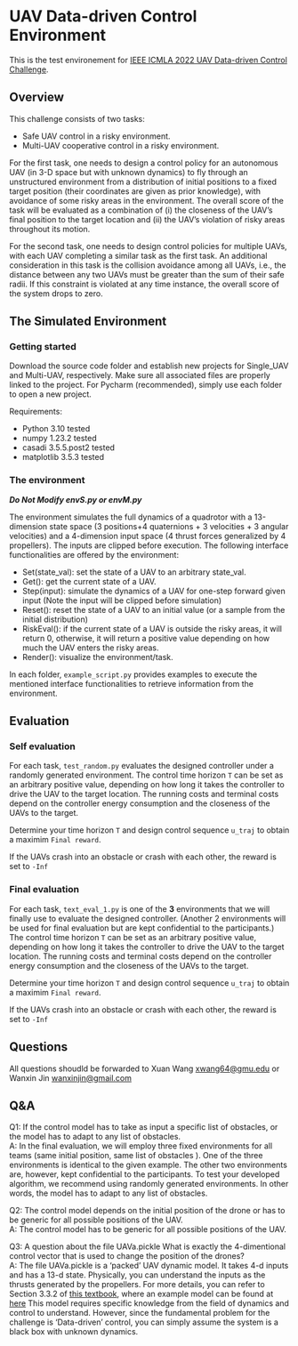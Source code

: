 # UAV Data-driven Control Environment
This is the test environement for [IEEE ICMLA 2022 UAV Data-driven Control Challenge](https://www.icmla-conference.org/icmla22/Challenge_ICMLA.pdf). 
## Overview
This challenge consists of two tasks:
- Safe UAV control in a risky environment.
- Multi-UAV cooperative control in a risky environment.

For the first task, one needs to design a control policy for an autonomous UAV (in 3-D space but with unknown dynamics) to fly through an unstructured environment from a distribution of initial positions to a fixed target position (their coordinates are given as prior knowledge), with avoidance of some risky areas in the environment. The overall score of the task will be evaluated as a combination of (i) the closeness of the UAV’s final position to the target location and (ii) the UAV’s
violation of risky areas throughout its motion.

For the second task, one needs to design control policies for multiple UAVs, with each UAV completing a similar task as the first task. An additional consideration in this task is the collision avoidance among all UAVs, i.e., the distance between any two UAVs must be greater than the sum of their safe radii. If this constraint is violated at any time instance, the overall score of the system drops to zero.


## The Simulated Environment
### Getting started 
Download the source code folder and establish new projects for Single_UAV and Multi-UAV, respectively. Make sure all associated files are properly linked to the project. For Pycharm (recommended), simply use each folder to open a new project.

Requirements:
- Python  3.10 tested
- numpy  1.23.2 tested 
- casadi  3.5.5.post2 tested
- matplotlib  3.5.3 tested

### The environment
***Do Not Modify envS.py or envM.py***

The environment simulates the full dynamics of a quadrotor with a 13-dimension state space (3 positions+4 quaternions + 3 velocities + 3 angular velocities) and a 4-dimension input space (4 thrust forces generalized by 4 propellers). The inputs are clipped before execution.
The following interface functionalities are offered by the environment:
- Set(state_val): set the state of a UAV to an arbitrary state_val.
- Get(): get the current state of a UAV.
- Step(input): simulate the dynamics of a UAV for one-step forward given input (Note the
input will be clipped before simulation)
- Reset(): reset the state of a UAV to an initial value (or a sample from the initial distribution)
- RiskEval(): if the current state of a UAV is outside the risky areas, it will return 0, otherwise,
it will return a positive value depending on how much the UAV enters the risky areas.
- Render(): visualize the environment/task.

In each folder, `example_script.py` provides examples to execute the mentioned interface functionalities to retrieve information from the environment.


## Evaluation
### Self evaluation
For each task, `test_random.py` evaluates the designed controller under a randomly generated environment. The control time horizon `T` can be set as an arbitrary positive value, depending on how long it takes the controller to drive the UAV to the target location. The running costs and terminal costs depend on the controller energy consumption and the closeness of the UAVs to the target. 

Determine your time horizon `T` and design control sequence `u_traj` to obtain a maximim `Final reward`.

If the UAVs crash into an obstacle or crash with each other, the reward is set to `-Inf`

### Final evaluation 
For each task, `text_eval_1.py` is one of the __3__ environments that we will finally use to evaluate the designed controller. (Another 2 environments will be used for final evaluation but are kept confidential to the participants.) The control time horizon `T` can be set as an arbitrary positive value, depending on how long it takes the controller to drive the UAV to the target location. The running costs and terminal costs depend on the controller energy consumption and the closeness of the UAVs to the target. 

Determine your time horizon `T` and design control sequence `u_traj` to obtain a maximim `Final reward`.

If the UAVs crash into an obstacle or crash with each other, the reward is set to `-Inf`

## Questions
All questions shoudld be forwarded to Xuan Wang [xwang64@gmu.edu](xwang64@gmu.edu) or Wanxin Jin [wanxinjin@gmail.com](wanxinjin@gmail.com)

## Q&A
Q1: If the control model has to take as input a specific list of obstacles, or the model has to adapt to any list of obstacles. \
A: In the final evaluation, we will employ three fixed environments for all teams (same initial position, same list of obstacles ). One of the three environments is identical to the given example. The other two environments are, however, kept confidential to the participants. To test your developed algorithm, we recommend using randomly generated environments. In other words, the model has to adapt to any list of obstacles.

Q2: The control model depends on the initial position of the drone or has to be generic for all possible positions of the UAV.\
A: The control model has to be generic for all possible positions of the UAV.

Q3: A question about the file UAVa.pickle   What is exactly the 4-dimentional control vector that is used to change the position of the drones? \
A: The file UAVa.pickle is a ‘packed’ UAV dynamic model. It takes 4-d inputs and has a 13-d state. Physically, you can understand the inputs as the thrusts generated by the propellers. For more details, you can refer to Section 3.3.2 of [this textbook](http://underactuated.mit.edu/acrobot.html), where an example model can be found at [here](https://github.com/RobotLocomotion/drake/blob/53571e1d65d1716d8b4b72ae8d3571ee89fa36cf/examples/quadrotor/quadrotor_plant.cc#L55)
This model requires specific knowledge from the field of dynamics and control to understand. However, since the fundamental problem for the challenge is ‘Data-driven’ control, you can simply assume the system is a black box with unknown dynamics.



